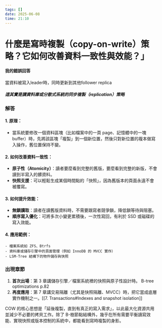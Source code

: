 ```yaml
---
tags: []
date: 2025-06-08
time: 21:10
---
```

# 什麼是寫時複製（copy-on-write）策略？它如何改善資料一致性與效能？」

#### 我的錯誤回答
當資料被寫入leader時，同時更新到其他follower replica
##### 這其實是講資料庫或分散式系統的同步複製（replication）策略


### 解答
#### 1. **原理**：
- 當系統要修改一個資料區塊（比如檔案中的一頁 page、記憶體中的一塊 buffer）時，先將該區塊「複製」到一個新位置，然後只對新位置的複本做寫入操作，舊位置保持不變。
#### 2. **如何改善資料一致性**：
- **原子性（Atomicity）**：讀者要麼看到完整的舊版，要麼看到完整的新版，不會讀到半寫入的髒資料。
- **快照支援**：可以輕鬆生成某個時間點的「快照」，因為舊版本的頁面永遠不會被覆寫。
#### 3. **如何提升效能**：
- **無鎖讀取**：讀者在讀舊版資料時，不需要跟寫者競爭鎖，降低鎖等待與阻塞。
- **順序寫入優化**：可將多次小變更累積後，一次性寫回，有利於 SSD 或磁碟的寫入效能。
#### 4. **應用範例**：
    - 檔案系統如 ZFS、Btrfs
    - 資料庫或儲存引擎中的頁面管理（例如 InnoDB 的 MVCC 實作）
    - LSM-Tree 結構下的物件儲存與快照


### 出現章節
1. **首次出場**：第 3 章講儲存引擎／檔案系統裡的快照與原子性設計時。 B-tree optimizations p.82
2. **再度應用**：第 7 章講交易隔離（尤其是快照隔離、MVCC）時，把它當成底層實作機制之一。[[7. Transactions#Indexes and snapshot isolation]]


COW 的核心思想是「延後複製，直到有真正的寫入需求」，以此最大化資源共用並減少不必要的拷貝工作。除了 B-樹節點結構外，幾乎在所有需要平衡讀寫效能、實現快照或版本控制的系統中，都能看到寫時複製的身影。
